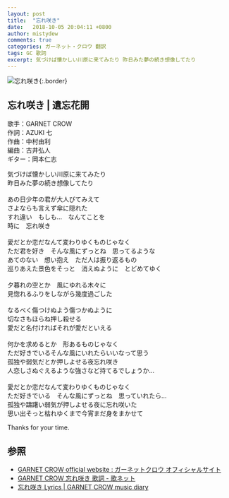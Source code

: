 ```yaml
---
layout: post
title:  "忘れ咲き"
date:   2018-10-05 20:04:11 +0800
author: mistydew
comments: true
categories: ガーネット・クロウ 翻訳
tags: GC 歌詞
excerpt: 気づけば懐かしい川原に来てみたり 昨日みた夢の続き想像してたり
---
```

![忘れ咲き](https://raw.githubusercontent.com/mistydew/gc2/master/cover/single/SG17_忘れ咲き.jpg){:.border}

## 忘れ咲き | 遺忘花開

歌手：GARNET CROW<br>
作詞：AZUKI 七<br>
作曲：中村由利<br>
編曲：古井弘人<br>
ギター：岡本仁志

気づけば懐かしい川原に来てみたり<br>
昨日みた夢の続き想像してたり<br>
<br>
あの日少年の君が大人びてみえて<br>
さよならも言えず傘に隠れた<br>
すれ違い　もしも…　なんてことを<br>
時に　忘れ咲き<br>
<br>
愛だとか恋だなんて変わりゆくものじゃなく<br>
ただ君を好き　そんな風にずっとね　思ってるような<br>
あてのない　想い抱え　ただ人は振り返るもの<br>
巡りあえた景色をそっと　消えぬように　とどめてゆく<br>
<br>
夕暮れの空とか　風にゆれる木々に<br>
見惚れるふりをしながら幾度過ごした<br>
<br>
なるべく傷つけぬよう傷つかぬように<br>
切なさもほらね押し殺せる<br>
愛だと名付ければそれが愛だといえる<br>
<br>
何かを求めるとか　形あるものじゃなく<br>
ただ好きでいるそんな風にいれたらいいなって思う<br>
孤独や弱気だとか押しよせる夜忘れ咲き<br>
人恋しさぬぐえるような強さなど持てるでしょうか…<br>
<br>
愛だとか恋だなんて変わりゆくものじゃなく<br>
ただ好きでいる　そんな風にずっとね　思っていれたら…<br>
孤独や躊躇い弱気が押しよせる夜に忘れ咲いた<br>
思い出そっと枯れゆくまで今宵まだ身をまかせて

Thanks for your time.

## 参照

* [GARNET CROW official website : ガーネットクロウ オフィシャルサイト](http://www.garnetcrow.com)
* [GARNET CROW 忘れ咲き 歌詞 - 歌ネット](https://www.uta-net.com/song/21024)
* [忘れ咲き Lyrics \| GARNET CROW music diary](https://mistydew.github.io/gc/lyrics/original/忘れ咲き.html)
